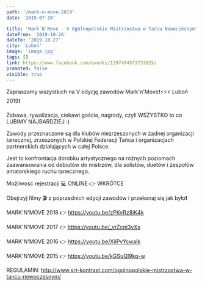 ```yaml
---
path: '/mark-n-move-2019'
date: '2019-07-10'

title: 'Mark`N`Move - V Ogólnopolskie Mistrzostwa w Tańcu Nowoczesnym'
dateFrom: '2019-10-26'
dateTo: '2019-10-27'
city: 'Luboń'
image: 'image.jpg'
tags: []
link: https://www.facebook.com/events/1397404573733025/
promoted: false
visible: true
---
```

Zapraszamy wszystkich na V edycję zawodów Mark'n'Move❗⚡⚡⚡ Luboń 2019❗

Zabawa, rywalizacja, ciekawi goście, nagrody, czyli WSZYSTKO to co LUBIMY NAJBARDZIEJ :) 

Zawody przeznaczone są dla klubów niezrzeszonych w żadnej organizacji tanecznej, zrzeszonych w Polskiej Federacji Tańca i organizacjach partnerskich działających w całej Polsce. 

Jest to konfrontacja dorobku artystycznego na różnych poziomach zaawansowania od debiutów do mistrzów, dla solistów, duetów
i zespołów amatorskiego ruchu tanecznego. 

Możliwość rejestracji 💻 ONLINE 👉 WKRÓTCE

Obejrzyj filmy 🎬 z poprzednich edycji zawodów i przekonaj się jak było❗

MARK'N'MOVE 2018 👉 https://youtu.be/zPKvRz8jK4k

MARK'N'MOVE 2017 👉 https://youtu.be/_yrZcni3vXs

MARK'N'MOVE 2016 👉 https://youtu.be/XiIPvYcwalk

MARK'N'MOVE 2015 👉 https://youtu.be/kGSuQI9kq-w

REGULAMIN: http://www.srt-kontrast.com/ogolnopolskie-mistrzostwa-w-tancu-nowoczesnym/
